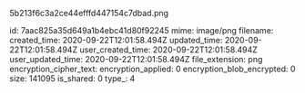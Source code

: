5b213f6c3a2ce44efffd447154c7dbad.png

id: 7aac825a35d649a1b4ebc41d80f92245
mime: image/png
filename: 
created_time: 2020-09-22T12:01:58.494Z
updated_time: 2020-09-22T12:01:58.494Z
user_created_time: 2020-09-22T12:01:58.494Z
user_updated_time: 2020-09-22T12:01:58.494Z
file_extension: png
encryption_cipher_text: 
encryption_applied: 0
encryption_blob_encrypted: 0
size: 141095
is_shared: 0
type_: 4